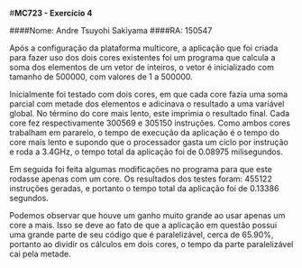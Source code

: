 #**MC723 - Exercício 4**

####Nome: Andre Tsuyohi Sakiyama
####RA: 150547

  Após a configuração da plataforma multicore, a aplicação que foi criada para fazer uso dos dois cores existentes foi um programa que calcula a soma dos elementos de um vetor de inteiros, o vetor é inicializado com tamanho de 500000, com valores de 1 a 500000.

  Inicialmente foi testado com dois cores, em que cada core fazia uma soma parcial com metade dos elementos e adicinava o resultado a uma variável global. No término do core mais lento, este imprimia o resultado final.  Cada core fez respectivamente 300569 e 305150 instruções. Como ambos cores trabalham em pararelo,  o tempo de execução da aplicação é o tempo do core mais lento e supondo que o processador gasta um ciclo por instrução e roda a 3.4GHz, o tempo total da aplicação foi de 0.08975 milisegundos.

  Em seguida foi feita algumas modificações no programa para que este rodasse apenas com um core. Os resultados dos testes foram: 455122 instruções geradas, e portanto o tempo total da aplicação foi de  0.13386 segundos.

  Podemos observar que houve um ganho muito grande ao usar apenas um core a mais. Isso se deve ao fato de que a aplicação em questão possui uma grande parte de seu código que é paralelizável, cerca de 65.90%, portanto ao dividir os cálculos em dois cores, o tempo da parte paralelizável cai pela metade.
